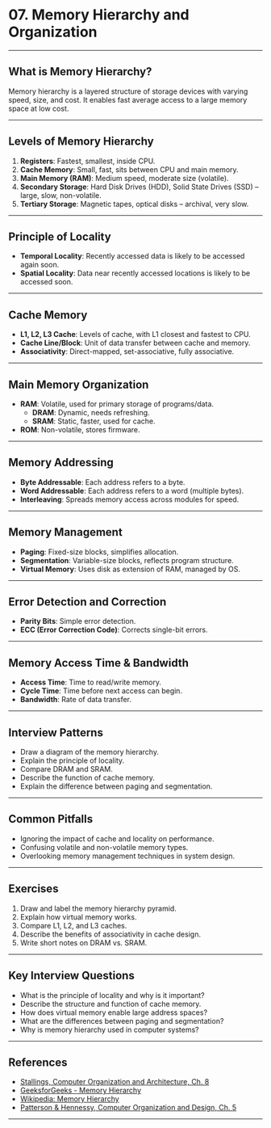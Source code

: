 # 07. Memory Hierarchy and Organization

---

## What is Memory Hierarchy?

Memory hierarchy is a layered structure of storage devices with varying speed, size, and cost. It enables fast average access to a large memory space at low cost.

---

## Levels of Memory Hierarchy

1. **Registers**: Fastest, smallest, inside CPU.
2. **Cache Memory**: Small, fast, sits between CPU and main memory.
3. **Main Memory (RAM)**: Medium speed, moderate size (volatile).
4. **Secondary Storage**: Hard Disk Drives (HDD), Solid State Drives (SSD) – large, slow, non-volatile.
5. **Tertiary Storage**: Magnetic tapes, optical disks – archival, very slow.

---

## Principle of Locality

- **Temporal Locality**: Recently accessed data is likely to be accessed again soon.
- **Spatial Locality**: Data near recently accessed locations is likely to be accessed soon.

---

## Cache Memory

- **L1, L2, L3 Cache**: Levels of cache, with L1 closest and fastest to CPU.
- **Cache Line/Block**: Unit of data transfer between cache and memory.
- **Associativity**: Direct-mapped, set-associative, fully associative.

---

## Main Memory Organization

- **RAM**: Volatile, used for primary storage of programs/data.
    - **DRAM**: Dynamic, needs refreshing.
    - **SRAM**: Static, faster, used for cache.
- **ROM**: Non-volatile, stores firmware.

---

## Memory Addressing

- **Byte Addressable**: Each address refers to a byte.
- **Word Addressable**: Each address refers to a word (multiple bytes).
- **Interleaving**: Spreads memory access across modules for speed.

---

## Memory Management

- **Paging**: Fixed-size blocks, simplifies allocation.
- **Segmentation**: Variable-size blocks, reflects program structure.
- **Virtual Memory**: Uses disk as extension of RAM, managed by OS.

---

## Error Detection and Correction

- **Parity Bits**: Simple error detection.
- **ECC (Error Correction Code)**: Corrects single-bit errors.

---

## Memory Access Time & Bandwidth

- **Access Time**: Time to read/write memory.
- **Cycle Time**: Time before next access can begin.
- **Bandwidth**: Rate of data transfer.

---

## Interview Patterns

- Draw a diagram of the memory hierarchy.
- Explain the principle of locality.
- Compare DRAM and SRAM.
- Describe the function of cache memory.
- Explain the difference between paging and segmentation.

---

## Common Pitfalls

- Ignoring the impact of cache and locality on performance.
- Confusing volatile and non-volatile memory types.
- Overlooking memory management techniques in system design.

---

## Exercises

1. Draw and label the memory hierarchy pyramid.
2. Explain how virtual memory works.
3. Compare L1, L2, and L3 caches.
4. Describe the benefits of associativity in cache design.
5. Write short notes on DRAM vs. SRAM.

---

## Key Interview Questions

- What is the principle of locality and why is it important?
- Describe the structure and function of cache memory.
- How does virtual memory enable large address spaces?
- What are the differences between paging and segmentation?
- Why is memory hierarchy used in computer systems?

---

## References

- [Stallings, Computer Organization and Architecture, Ch. 8](https://www.pearson.com/en-us/subject-catalog/p/computer-organization-and-architecture/P200000001275/9780134101613)
- [GeeksforGeeks - Memory Hierarchy](https://www.geeksforgeeks.org/memory-hierarchy-in-computer-architecture/)
- [Wikipedia: Memory Hierarchy](https://en.wikipedia.org/wiki/Memory_hierarchy)
- [Patterson & Hennessy, Computer Organization and Design, Ch. 5](https://www.elsevier.com/books/computer-organization-and-design-arm-edition/patterson/978-0-12-801733-3)

---
